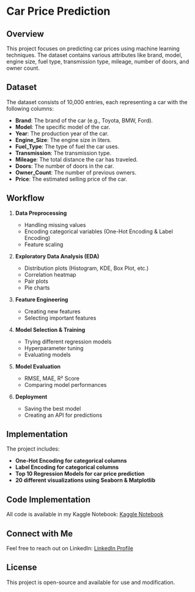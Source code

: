 # Car Price Prediction

## Overview
This project focuses on predicting car prices using machine learning techniques. The dataset contains various attributes like brand, model, engine size, fuel type, transmission type, mileage, number of doors, and owner count.

## Dataset
The dataset consists of 10,000 entries, each representing a car with the following columns:
- **Brand**: The brand of the car (e.g., Toyota, BMW, Ford).
- **Model**: The specific model of the car.
- **Year**: The production year of the car.
- **Engine_Size**: The engine size in liters.
- **Fuel_Type**: The type of fuel the car uses.
- **Transmission**: The transmission type.
- **Mileage**: The total distance the car has traveled.
- **Doors**: The number of doors in the car.
- **Owner_Count**: The number of previous owners.
- **Price**: The estimated selling price of the car.

## Workflow
1. **Data Preprocessing**
   - Handling missing values
   - Encoding categorical variables (One-Hot Encoding & Label Encoding)
   - Feature scaling

2. **Exploratory Data Analysis (EDA)**
   - Distribution plots (Histogram, KDE, Box Plot, etc.)
   - Correlation heatmap
   - Pair plots
   - Pie charts

3. **Feature Engineering**
   - Creating new features
   - Selecting important features

4. **Model Selection & Training**
   - Trying different regression models
   - Hyperparameter tuning
   - Evaluating models

5. **Model Evaluation**
   - RMSE, MAE, R² Score
   - Comparing model performances

6. **Deployment**
   - Saving the best model
   - Creating an API for predictions

## Implementation
The project includes:
- **One-Hot Encoding for categorical columns**
- **Label Encoding for categorical columns**
- **Top 10 Regression Models for car price prediction**
- **20 different visualizations using Seaborn & Matplotlib**

## Code Implementation
All code is available in my Kaggle Notebook:
[Kaggle Notebook](https://www.kaggle.com/code/arifmia/car-price-prediction-analyzing-key-factors-impact)

## Connect with Me
Feel free to reach out on LinkedIn:
[LinkedIn Profile](www.linkedin.com/in/arif-miah-8751bb217)

## License
This project is open-source and available for use and modification.

